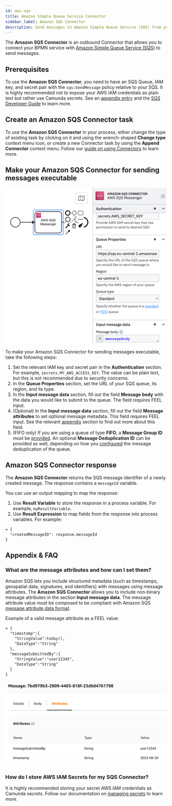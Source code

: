 ```yaml
---
id: aws-sqs
title: Amazon Simple Queue Service Connector
sidebar_label: Amazon SQS Connector
description: Send messages to Amazon Simple Queue Service (SQS) from your BPMN process.
---
```


The **Amazon SQS Connector** is an outbound Connector that allows you to connect your BPMN service with [Amazon Simple Queue Service (SQS)](https://aws.amazon.com/sqs/) to send messages.

## Prerequisites

To use the **Amazon SQS Connector**, you need to have an SQS Queue, IAM key, and secret pair with the `sqs:SendMessage` policy relative to your SQS.
It is highly recommended not to expose your AWS IAM credentials as plain text but rather use Camunda secrets. See an [appendix entry](#how-do-i-store-aws-iam-secrets-for-my-sqs-connector) and the [SQS Developer Guide](https://docs.aws.amazon.com/AWSSimpleQueueService/latest/SQSDeveloperGuide/sqs-basic-examples-of-iam-policies.html) to learn more.

## Create an Amazon SQS Connector task

To use the **Amazon SQS Connector** in your process, either change the type of existing task by clicking on it and using the wrench-shaped **Change type** context menu icon, or create a new Connector task by using the **Append Connector** context menu. Follow our [guide on using Connectors](/components/connectors/use-connectors.md) to learn more.

## Make your Amazon SQS Connector for sending messages executable

![AWS SQS Filled](../img/connectors-aws-sqs-filled.png)

To make your Amazon SQS Connector for sending messages executable, take the following steps:

1. Set the relevant IAM key and secret pair in the **Authentication** section. For example, `secrets.MY_AWS_ACCESS_KEY`. The value can be plain text, but this is not recommended due to security concerns.
2. In the **Queue Properties** section, set the URL of your SQS queue, its region, and its type.
3. In the **Input message data** section, fill out the field **Message body** with the data you would like to submit to the queue. The field requires FEEL input.
4. (Optional) In the **Input message data** section, fill out the field **Message attributes** to set optional message metadata. This field requires FEEL input. See the relevant [appendix](#what-are-the-message-attributes-and-how-can-i-set-them) section to find out more about this field.
5. (FIFO only) If you are using a queue of type **FIFO**, a **Message Group ID** must be [provided](https://docs.aws.amazon.com/AWSSimpleQueueService/latest/SQSDeveloperGuide/using-messagegroupid-property.html). An optional **Message Deduplication ID** can be provided as well, depending on how you [configured](https://docs.aws.amazon.com/AWSSimpleQueueService/latest/SQSDeveloperGuide/using-messagededuplicationid-property.html) the message deduplication of the queue.

## Amazon SQS Connector response

The **Amazon SQS Connector** returns the SQS message identifier of a newly created message.
The response contains a `messageId` variable.

You can use an output mapping to map the response:

1. Use **Result Variable** to store the response in a process variable. For example, `myResultVariable`.
2. Use **Result Expression** to map fields from the response into process variables. For example:

```
= {
  "createdMessageID": response.messageId
}
```

## Appendix & FAQ

### What are the message attributes and how can I set them?

Amazon SQS lets you include structured metadata (such as timestamps, geospatial data, signatures, and identifiers) with messages using message attributes.
The **Amazon SQS Connector** allows you to include non-binary message attributes in the section **Input message data**. The message attribute value must be composed to be compliant with Amazon SQS [message attribute data format](https://docs.aws.amazon.com/AWSSimpleQueueService/latest/SQSDeveloperGuide/sqs-message-metadata.html#sqs-message-attributes).

Example of a valid message attribute as a FEEL value:

```
= {
  "timestamp":{
    "StringValue":today(),
    "DataType":"String"
  },
  "messageSubmittedBy":{
    "StringValue":"user12345",
    "DataType":"String"
  }
}
```

![AWS SQS Message Attributes](../img/connectors-aws-sqs-message-attributes.png)

### How do I store AWS IAM Secrets for my SQS Connector?

It is highly recommended storing your secret AWS IAM credentials as Camunda secrets. Follow our documentation on [managing secrets](/components/console/manage-clusters/manage-secrets.md) to learn more.
